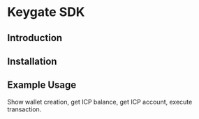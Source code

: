# Keygate SDK

## Introduction

## Installation

## Example Usage
Show wallet creation, get ICP balance, get ICP account, execute transaction.
